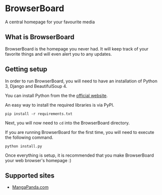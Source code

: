 # BrowserBoard
A central homepage for your favourite media

## What is BrowserBoard
BrowserBoard is the homepage you never had.
It will keep track of your favorite things and will even alert you to any updates.

## Getting setup
In order to run BrowserBoard, you will need to have an installation of Python 3, Django and BeautifulSoup 4.

You can install Python from the the [official website](https://www.python.org).

An easy way to install the required libraries is via PyPI.
```
pip install -r requirements.txt
```

Next, you will now need to `cd` into the BrowserBoard directory.

If you are running BrowserBoard for the first time, you will need to execute the following command.
```
python install.py
```

Once everything is setup, it is recommended that you make BrowserBoard your web browser's homepage :)

## Supported sites
- [MangaPanda.com](https://www.mangapanda.com/)
